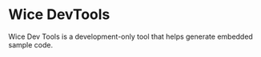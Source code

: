# Wice DevTools
Wice Dev Tools is a development-only tool that helps generate embedded sample code.

